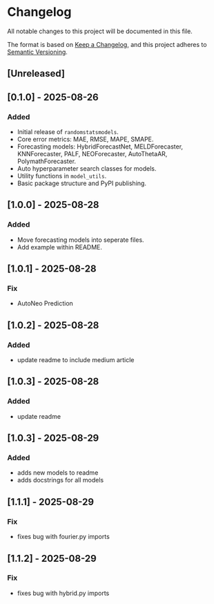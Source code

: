 # Changelog
All notable changes to this project will be documented in this file.

The format is based on [Keep a Changelog](https://keepachangelog.com/en/1.0.0/),
and this project adheres to [Semantic Versioning](https://semver.org/spec/v2.0.0.html).

## [Unreleased]

## [0.1.0] - 2025-08-26
### Added
- Initial release of `randomstatsmodels`.
- Core error metrics: MAE, RMSE, MAPE, SMAPE.
- Forecasting models: HybridForecastNet, MELDForecaster, KNNForecaster, PALF, NEOForecaster, AutoThetaAR, PolymathForecaster.
- Auto hyperparameter search classes for models.
- Utility functions in `model_utils`.
- Basic package structure and PyPI publishing.

## [1.0.0] - 2025-08-28
### Added
- Move forecasting models into seperate files.
- Add example within README.

## [1.0.1] - 2025-08-28
### Fix
- AutoNeo Prediction

## [1.0.2] - 2025-08-28
### Added
- update readme to include medium article

## [1.0.3] - 2025-08-28
### Added
- update readme


## [1.0.3] - 2025-08-29
### Added
- adds new models to readme
- adds docstrings for all models

## [1.1.1] - 2025-08-29
### Fix
- fixes bug with fourier.py imports

## [1.1.2] - 2025-08-29
### Fix
- fixes bug with hybrid.py imports
